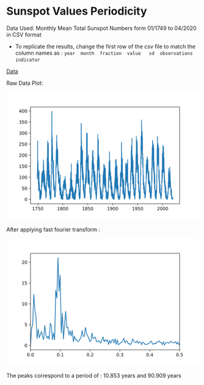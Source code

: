 # Sunspot Values Periodicity

Data Used: Monthly Mean Total Sunspot Numbers form 01/1749 to 04/2020 in CSV format
* To replicate the results, change the first row of the csv file to match the column names as : 
`year  month  fraction  value   sd  observations  indicator`

[Data](http://www.sidc.be/silso/datafiles)

Raw Data Plot:


![image](https://github.com/rishi12398/Sunspot_Numbers_Periodicity/blob/master/graphs/raw_data.png?raw=true)


After applying fast fourier transform :


![image](https://github.com/rishi12398/Sunspot_Numbers_Periodicity/blob/master/graphs/fft_zoomed_in.png?raw=true)


The peaks correspond to a period of : 10.853 years and 90.909 years
